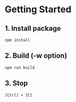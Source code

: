 # Getting Started
## 1. Install package
```
npm install
```
## 2. Build (-w option)
```
npm run build
```

## 3. Stop
```
[Ctrl] + [C]
```